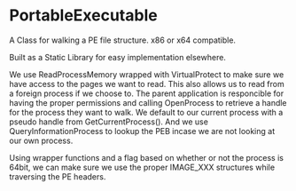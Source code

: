 # PortableExecutable
A Class for walking a PE file structure. x86 or x64 compatible.

Built as a Static Library for easy implementation elsewhere.

We use ReadProcessMemory wrapped with VirtualProtect to make
sure we have access to the pages we want to read. This also
allows us to read from a foreign process if we choose to.
The parent application is responcible for having the proper
permissions and calling OpenProcess to retrieve a handle for
the process they want to walk. We default to our current
process with a pseudo handle from GetCurrentProcess(). And
we use QueryInformationProcess to lookup the PEB incase we
are not looking at our own process.

Using wrapper functions and a flag based on whether or not
the process is 64bit, we can make sure we use the proper
IMAGE_XXX structures while traversing the PE headers.
